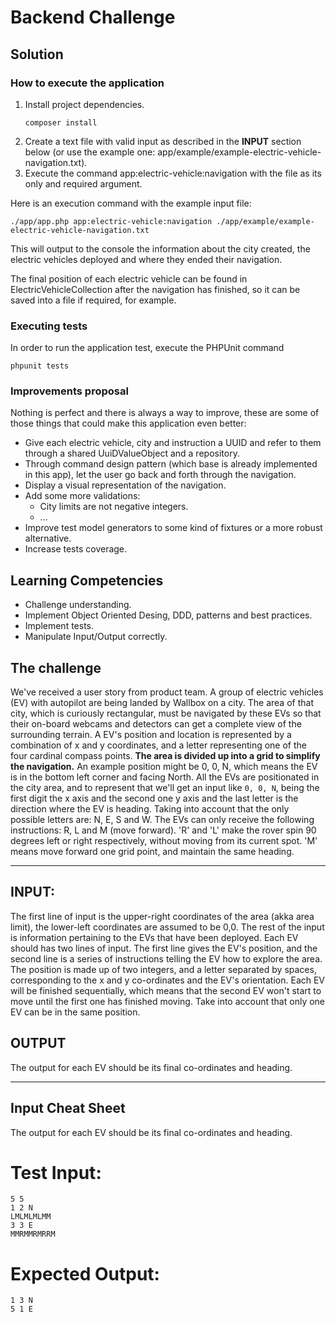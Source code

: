 # Backend Challenge

## Solution

### How to execute the application

1. Install project dependencies.
    ```
    composer install
    ```
2. Create a text file with valid input as described in the **INPUT** section below (or use the example one: app/example/example-electric-vehicle-navigation.txt).
3. Execute the command app:electric-vehicle:navigation with the file as its only and required argument.

Here is an execution command with the example input file:
```
./app/app.php app:electric-vehicle:navigation ./app/example/example-electric-vehicle-navigation.txt
```
This will output to the console the information about the city created, the electric vehicles deployed and where they ended their navigation.

The final position of each electric vehicle can be found in ElectricVehicleCollection after the navigation has finished, so it can be saved into a file if required, for example.
### Executing tests

In order to run the application test, execute the PHPUnit command
```
phpunit tests
```

### Improvements proposal
Nothing is perfect and there is always a way to improve, these are some of those things that could make this application even better:
- Give each electric vehicle, city and instruction a UUID and refer to them through a shared UuiDValueObject and a repository.
- Through command design pattern (which base is already implemented in this app), let the user go back and forth through the navigation.
- Display a visual representation of the navigation.
- Add some more validations:
    - City limits are not negative integers.
    - ...
- Improve test model generators to some kind of fixtures or a more robust alternative.
- Increase tests coverage.


## Learning Competencies
- Challenge understanding.
- Implement Object Oriented Desing, DDD, patterns and best practices.
- Implement tests.
- Manipulate Input/Output correctly.

## The challenge
We've received a user story from product team.
A group of electric vehicles (EV) with autopilot are being landed by Wallbox on a city.
The area of that city, which is curiously rectangular, must be navigated by these EVs so that their on-board webcams and detectors can get a complete view of the surrounding terrain.
A EV's position and location is represented by a combination of x and y coordinates, and a letter representing one of the four cardinal compass points.
**The area is divided up into a grid to simplify the navigation.** An example position might be 0, 0, N, which means the EV is in the bottom left corner and facing North.
All the EVs are positionated in the city area, and to represent that we'll get an input like `0, 0, N`, being the first digit the x axis and the second one y axis and the last letter is the direction where the EV is heading.
Taking into account that the only possible letters are: N, E, S and W.
The EVs can only receive the following instructions: R, L and M (move forward).
'R' and 'L' make the rover spin 90 degrees left or right respectively, without moving from its current spot. 'M' means move forward one grid point, and maintain the same heading.

---

## INPUT:
The first line of input is the upper-right coordinates of the area (akka area limit), the lower-left coordinates are assumed to be 0,0.
The rest of the input is information pertaining to the EVs that have been deployed. Each EV should has two lines of input.
The first line gives the EV's position, and the second line is a series of instructions telling the EV how to explore the area.
The position is made up of two integers, and a letter separated by spaces, corresponding to the x and y co-ordinates and the EV's orientation.
Each EV will be finished sequentially, which means that the second EV won't start to move until the first one has finished moving.
Take into account that only one EV can be in the same position.

## OUTPUT
The output for each EV should be its final co-ordinates and heading.

---

## Input Cheat Sheet
The output for each EV should be its final co-ordinates and heading.

# Test Input:
```
5 5
1 2 N
LMLMLMLMM
3 3 E
MMRMMRMRRM
```

# Expected Output:
```
1 3 N
5 1 E
```
